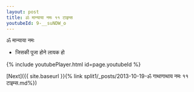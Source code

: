 ```yaml
---
layout: post
title: ॐ मान्याया नमः ११ टाइम्स
youtubeId: 9-__suNDW_o
---
```

 
 
 ॐ मान्याया नमः  
 
 -  जिसकी पूजा होने लायक हो 
 
  
 
  
 
 
 
 
 
 


{% include youtubePlayer.html id=page.youtubeId %}
 
[Next]({{ site.baseurl }}{% link  split1/_posts/2013-10-19-ॐ गाथागाथाय नमः ११ टाइम्स.md%})
 
